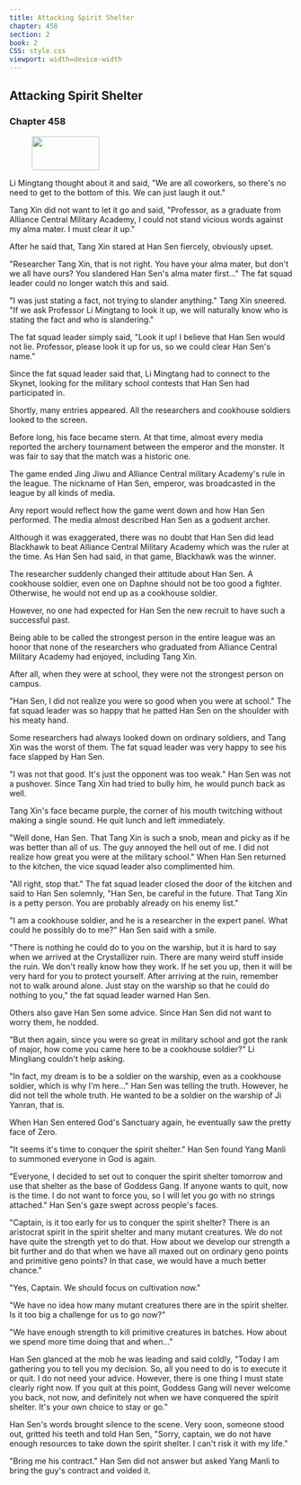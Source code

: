 ```yaml
---
title: Attacking Spirit Shelter
chapter: 458
section: 2
book: 2
CSS: style.css
viewport: width=device-width
---
```


## Attacking Spirit Shelter

### Chapter 458

<figure>
	<img src="../Images/gem.gif" alt="" id="gem" width="120" height="60" />
</figure>

Li Mingtang thought about it and said, "We are all coworkers, so there's no need to get to the bottom of this. We can just laugh it out."

Tang Xin did not want to let it go and said, "Professor, as a graduate from Alliance Central Military Academy, I could not stand vicious words against my alma mater. I must clear it up."

After he said that, Tang Xin stared at Han Sen fiercely, obviously upset.

"Researcher Tang Xin, that is not right. You have your alma mater, but don't we all have ours? You slandered Han Sen's alma mater first…" The fat squad leader could no longer watch this and said.

"I was just stating a fact, not trying to slander anything." Tang Xin sneered. "If we ask Professor Li Mingtang to look it up, we will naturally know who is stating the fact and who is slandering."

The fat squad leader simply said, "Look it up! I believe that Han Sen would not lie. Professor, please look it up for us, so we could clear Han Sen's name."

Since the fat squad leader said that, Li Mingtang had to connect to the Skynet, looking for the military school contests that Han Sen had participated in.

Shortly, many entries appeared. All the researchers and cookhouse soldiers looked to the screen.

Before long, his face became stern. At that time, almost every media reported the archery tournament between the emperor and the monster. It was fair to say that the match was a historic one.

The game ended Jing Jiwu and Alliance Central military Academy's rule in the league. The nickname of Han Sen, emperor, was broadcasted in the league by all kinds of media.

Any report would reflect how the game went down and how Han Sen performed. The media almost described Han Sen as a godsent archer.

Although it was exaggerated, there was no doubt that Han Sen did lead Blackhawk to beat Alliance Central Military Academy which was the ruler at the time. As Han Sen had said, in that game, Blackhawk was the winner.

The researcher suddenly changed their attitude about Han Sen. A cookhouse soldier, even one on Daphne should not be too good a fighter. Otherwise, he would not end up as a cookhouse soldier.

However, no one had expected for Han Sen the new recruit to have such a successful past.

Being able to be called the strongest person in the entire league was an honor that none of the researchers who graduated from Alliance Central Military Academy had enjoyed, including Tang Xin.

After all, when they were at school, they were not the strongest person on campus.

"Han Sen, I did not realize you were so good when you were at school." The fat squad leader was so happy that he patted Han Sen on the shoulder with his meaty hand.

Some researchers had always looked down on ordinary soldiers, and Tang Xin was the worst of them. The fat squad leader was very happy to see his face slapped by Han Sen.

"I was not that good. It's just the opponent was too weak." Han Sen was not a pushover. Since Tang Xin had tried to bully him, he would punch back as well.

Tang Xin's face became purple, the corner of his mouth twitching without making a single sound. He quit lunch and left immediately.

"Well done, Han Sen. That Tang Xin is such a snob, mean and picky as if he was better than all of us. The guy annoyed the hell out of me. I did not realize how great you were at the military school." When Han Sen returned to the kitchen, the vice squad leader also complimented him.

"All right, stop that." The fat squad leader closed the door of the kitchen and said to Han Sen solemnly, "Han Sen, be careful in the future. That Tang Xin is a petty person. You are probably already on his enemy list."

"I am a cookhouse soldier, and he is a researcher in the expert panel. What could he possibly do to me?" Han Sen said with a smile.

"There is nothing he could do to you on the warship, but it is hard to say when we arrived at the Crystallizer ruin. There are many weird stuff inside the ruin. We don't really know how they work. If he set you up, then it will be very hard for you to protect yourself. After arriving at the ruin, remember not to walk around alone. Just stay on the warship so that he could do nothing to you," the fat squad leader warned Han Sen.

Others also gave Han Sen some advice. Since Han Sen did not want to worry them, he nodded.

"But then again, since you were so great in military school and got the rank of major, how come you came here to be a cookhouse soldier?" Li Mingliang couldn't help asking.

"In fact, my dream is to be a soldier on the warship, even as a cookhouse soldier, which is why I'm here…" Han Sen was telling the truth. However, he did not tell the whole truth. He wanted to be a soldier on the warship of Ji Yanran, that is.

When Han Sen entered God's Sanctuary again, he eventually saw the pretty face of Zero.

"It seems it's time to conquer the spirit shelter." Han Sen found Yang Manli to summoned everyone in God is again.

"Everyone, I decided to set out to conquer the spirit shelter tomorrow and use that shelter as the base of Goddess Gang. If anyone wants to quit, now is the time. I do not want to force you, so I will let you go with no strings attached." Han Sen's gaze swept across people's faces.

"Captain, is it too early for us to conquer the spirit shelter? There is an aristocrat spirit in the spirit shelter and many mutant creatures. We do not have quite the strength yet to do that. How about we develop our strength a bit further and do that when we have all maxed out on ordinary geno points and primitive geno points? In that case, we would have a much better chance."

"Yes, Captain. We should focus on cultivation now."

"We have no idea how many mutant creatures there are in the spirit shelter. Is it too big a challenge for us to go now?"

"We have enough strength to kill primitive creatures in batches. How about we spend more time doing that and when…"

Han Sen glanced at the mob he was leading and said coldly, "Today I am gathering you to tell you my decision. So, all you need to do is to execute it or quit. I do not need your advice. However, there is one thing I must state clearly right now. If you quit at this point, Goddess Gang will never welcome you back, not now, and definitely not when we have conquered the spirit shelter. It's your own choice to stay or go."

Han Sen's words brought silence to the scene. Very soon, someone stood out, gritted his teeth and told Han Sen, "Sorry, captain, we do not have enough resources to take down the spirit shelter. I can't risk it with my life."

"Bring me his contract." Han Sen did not answer but asked Yang Manli to bring the guy's contract and voided it.